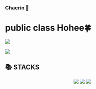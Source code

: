 ### Chaerin 👋
<div align=left><h1>public class Hohee🍀</h1></div> 


<img src="https://github-readme-stats.vercel.app/api/top-langs/?username=didiha&layout=compact"><br><br>
<img src="https://github-readme-stats.vercel.app/api?username=didiha&show_icons=true">

<div align=left><h2>📚 STACKS</h2></div>
   <div align="center">
   <img src="https://img.shields.io/badge/Java-007396?style=flat&logo=Java&logoColor=white" />
   <img src="https://img.shields.io/badge/HTML5-E34F26?style=flat&logo=HTML5&logoColor=white" />
   <img src="https://img.shields.io/badge/CSS3-1572B6?style=flat&logo=CSS3&logoColor=white" />
</div>
 
